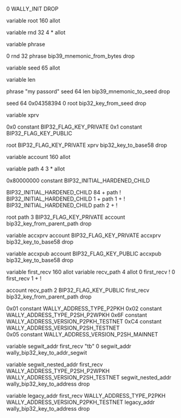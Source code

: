 
0 WALLY_INIT
DROP

variable root 
160 allot

variable rnd
32 4 * allot

variable phrase

0 rnd 32 phrase  bip39_mnemonic_from_bytes
drop

variable seed
65 allot

variable len

phrase "my passord" seed 64 len bip39_mnemonic_to_seed
drop

seed 64 0x04358394 0 root bip32_key_from_seed
drop

variable xprv

0x0 constant BIP32_FLAG_KEY_PRIVATE 
0x1 constant BIP32_FLAG_KEY_PUBLIC

root BIP32_FLAG_KEY_PRIVATE xprv bip32_key_to_base58
drop

variable account 
160 allot

variable path
4 3 * allot

0x80000000 constant BIP32_INITIAL_HARDENED_CHILD

BIP32_INITIAL_HARDENED_CHILD 84 + path !
BIP32_INITIAL_HARDENED_CHILD 1 + path 1 + !
BIP32_INITIAL_HARDENED_CHILD path 2 + !

root path 3 BIP32_FLAG_KEY_PRIVATE account bip32_key_from_parent_path
drop 

variable accxprv
account BIP32_FLAG_KEY_PRIVATE accxprv bip32_key_to_base58
drop

variable accxpub
account BIP32_FLAG_KEY_PUBLIC accxpub bip32_key_to_base58
drop

variable first_recv 
160 allot
variable recv_path
4 allot
0 first_recv !
0 first_recv 1 + !

account recv_path 2 BIP32_FLAG_KEY_PUBLIC first_recv bip32_key_from_parent_path
drop

0x01 constant WALLY_ADDRESS_TYPE_P2PKH 
0x02 constant WALLY_ADDRESS_TYPE_P2SH_P2WPKH
0x6F constant WALLY_ADDRESS_VERSION_P2PKH_TESTNET 
0xC4 constant WALLY_ADDRESS_VERSION_P2SH_TESTNET  
0x05 constant WALLY_ADDRESS_VERSION_P2SH_MAINNET 

variable segwit_addr
first_recv "tb" 0 segwit_addr wally_bip32_key_to_addr_segwit

variable segwit_nested_addr
first_recv WALLY_ADDRESS_TYPE_P2SH_P2WPKH WALLY_ADDRESS_VERSION_P2SH_TESTNET segwit_nested_addr wally_bip32_key_to_address
drop

variable legacy_addr
first_recv WALLY_ADDRESS_TYPE_P2PKH WALLY_ADDRESS_VERSION_P2PKH_TESTNET legacy_addr wally_bip32_key_to_address
drop


